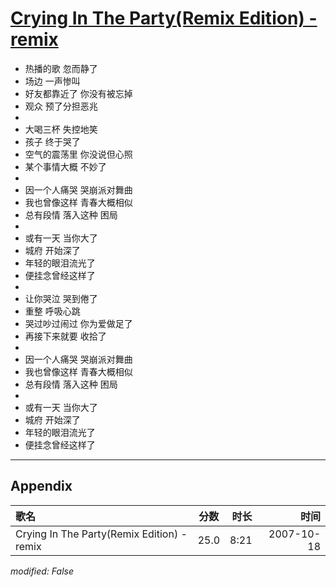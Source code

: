 # [Crying In The Party(Remix Edition) - remix](https://music.163.com/song?id=65503)

* 热播的歌 忽而静了
* 场边 一声惨叫
* 好友都靠近了   你没有被忘掉
* 观众 预了分担恶兆
* 
* 大喝三杯 失控地笑
* 孩子 终于哭了
* 空气的震荡里 你没说但心照
* 某个事情大概 不妙了
* 
* 因一个人痛哭 哭崩派对舞曲
* 我也曾像这样 青春大概相似
* 总有段情 落入这种 困局
* 
* 或有一天 当你大了
* 城府 开始深了
* 年轻的眼泪流光了
* 便挂念曾经这样了
* 
* 让你哭泣 哭到倦了
* 重整 呼吸心跳
* 哭过吵过闹过 你为爱做足了
* 再接下来就要 收拾了
* 
* 因一个人痛哭 哭崩派对舞曲
* 我也曾像这样 青春大概相似
* 总有段情 落入这种 困局
* 
* 或有一天 当你大了
* 城府  开始深了
* 年轻的眼泪流光了
* 便挂念曾经这样了


---

## Appendix

|歌名|分数|时长|时间|
|:---|:---:|---:|---:|
|Crying In The Party(Remix Edition) - remix|25.0|8:21|2007-10-18

*modified: False*
